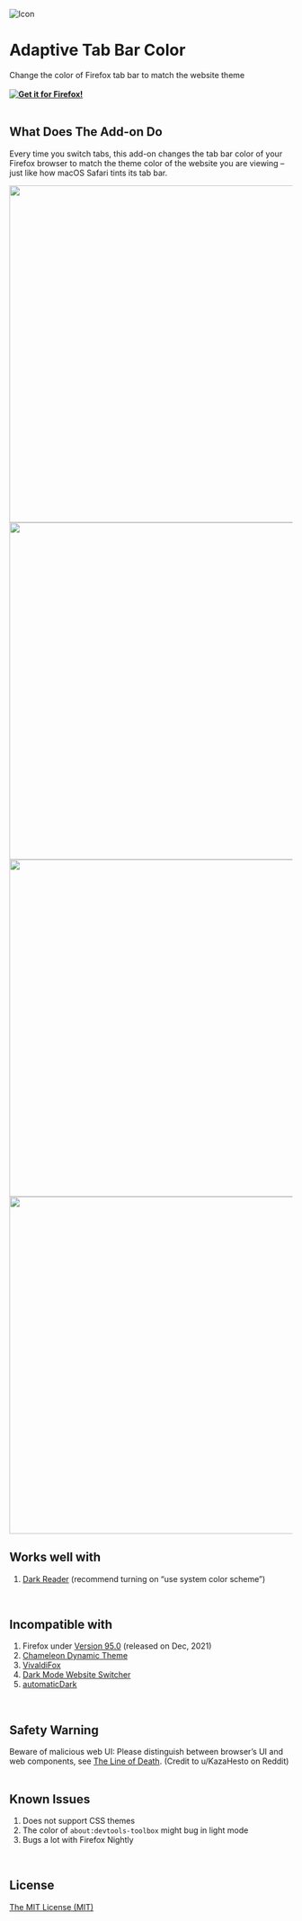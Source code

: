 ![Icon](https://github.com/YS-Wong/Adaptive-Tab-Bar-Color/blob/main/images/ATBC_128.png)
# Adaptive Tab Bar Color
Change the color of Firefox tab bar to match the website theme  
<br>
**[![Get it for Firefox!](https://addons.cdn.mozilla.net/static/img/addons-buttons/AMO-button_1.png)](https://addons.mozilla.org/firefox/addon/adaptive-tab-bar-color/?utm_source=github.com&utm_medium=git&utm_content=download-button&campaign=github)**  
<br>

## What Does The Add-on Do
Every time you switch tabs, this add-on changes the tab bar color of your Firefox browser to match the theme color of the website you are viewing – just like how macOS Safari tints its tab bar.  

<img src="https://github.com/YS-Wong/Adaptive-Tab-Bar-Color/blob/main/pictures/ATBC_showcase_5.jpg" width="600">

<img src="https://github.com/YS-Wong/Adaptive-Tab-Bar-Color/blob/main/pictures/ATBC_showcase_4.jpg" width="600">

<img src="https://github.com/YS-Wong/Adaptive-Tab-Bar-Color/blob/main/pictures/ATBC_showcase_1.jpg" width="600">

<img src="https://github.com/YS-Wong/Adaptive-Tab-Bar-Color/blob/main/pictures/ATBC_showcase_2.jpg" width="600">
<br>

## Works well with

1. <a href="https://addons.mozilla.org/firefox/addon/darkreader/">Dark Reader</a> (recommend turning on “use system color scheme”)  
<br>

## Incompatible with

1. Firefox under <a href="https://www.mozilla.org/en-US/firefox/95.0/releasenotes/">Version 95.0</a> (released on Dec, 2021)  
2. <a href="https://addons.mozilla.org/firefox/addon/chameleon-dynamic-theme-fixed/">Chameleon Dynamic Theme</a>  
3. <a href="https://addons.mozilla.org/firefox/addon/vivaldifox/">VivaldiFox</a>  
4. <a href="https://addons.mozilla.org/firefox/addon/dark-mode-website-switcher/">Dark Mode Website Switcher</a>  
5. <a href="https://addons.mozilla.org/firefox/addon/automatic-dark/">automaticDark</a>  
<br>

## Safety Warning
Beware of malicious web UI: Please distinguish between browser’s UI and web components, see <a href="https://textslashplain.com/2017/01/14/the-line-of-death/">The Line of Death</a>. (Credit to u/KazaHesto on Reddit)  
<br>

## Known Issues  
1. Does not support CSS themes   
2. The color of `about:devtools-toolbox` might bug in light mode  
3. Bugs a lot with Firefox Nightly
<br>

## License
[The MIT License (MIT)](https://github.com/YS-Wong/Adaptive-Tab-Bar-Color/raw/main/LICENSE)  
<br>

